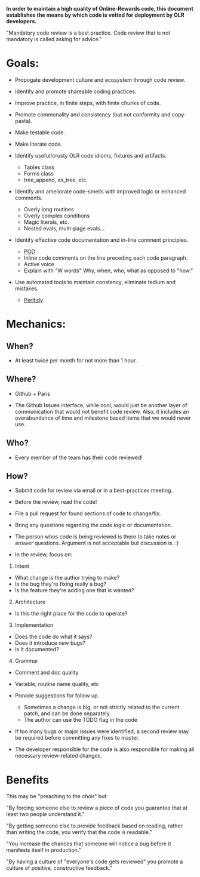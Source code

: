 **In order to maintain a high quality of Online-Rewards code, this document
establishes the means by which code is vetted for deployment by OLR developers.**

"Mandatory code review is a best practice.  Code review that is not mandatory is called asking for advice."

Goals:
======

* Propogate development culture and ecosystem through code review.

* Identify and promote shareable coding practices.

* Improve practice, in finite steps, with finite chunks of code.

* Promote commonality and consistency (but not conformity and copy-pasta).

* Make testable code.

* Make literate code.

* Identify useful/crusty OLR code idioms, fixtures and artifacts.
  * Tables class
  * Forms class
  * tree_append, as_tree, etc.

* Identify and ameliorate code-smells with improved logic or enhanced
comments.
  * Overly long routines
  * Overly complex conditions
  * Magic literals, etc.
  * Nested evals, multi-page evals...

* Identify effective code documentation and in-line comment principles.
  * [POD](https://github.com/Whapps/best-practices/blob/master/perl-style/Pod_Coverage.md "POD coverage")
  * Inline code comments on the line preceding each code paragraph.
  * Active voice
  * Explain with "W words" Why, when, who, what as opposed to "how."

* Use automated tools to maintain constency, eliminate tedium and mistakes.
  * [Perltidy](https://github.com/Whapps/best-practices/tree/master/perl-style#perltidy/ "Perltidy")

Mechanics:
==========

When?
-----

* At least twice per month for not more than 1 hour.

Where?
------

* Github + Paris

* The Github Issues interface, while cool, would just be another layer of
communication that would not benefit code review.  Also, it includes an
overabundance of time and milestone based items that we would never use.

Who?
----

* Every member of the team has their code reviewed!

How?
----

* Submit code for review via email or in a best-practices meeting.

* Before the review, read the code!

* File a pull request for found sections of code to change/fix.

* Bring any questions regarding the code logic or documentation.

* The person whos code is being reviewed is there to take notes or answer questions.  Argument is not acceptable but discussion is. :)

* In the review, focus on:
1. Intent
  * What change is the author trying to make?
  * Is the bug they're fixing really a bug?
  * Is the feature they're adding one that is wanted?
2. Architecture
  * Is this the right place for the code to operate?
3. Implementation
  * Does the code do what it says?
  * Does it introduce new bugs?
  * Is it documented?
4. Grammar
  * Comment and doc quality
  * Variable, routine name quality, etc

* Provide suggestions for follow up.
  * Sometimes a change is big, or not strictly related to the current patch, and can be done separately.
  * The author can use the TODO flag in the code

* If too many bugs or major issues were identified, a second
review may be required before committing any fixes to master.

* The developer responsible for the code is also responsible for making all
necessary review-related changes.

Benefits
========

This may be "preaching to the choir" but:

"By forcing someone else to review a piece of code you guarantee that at least two people understand it."

"By getting someone else to provide feedback based on reading, rather than writing the code, you verify that the code is readable."

"You increase the chances that someone will notice a bug before it manifests itself in production."

"By having a culture of "everyone's code gets reviewed" you promote a culture of positive, constructive feedback."
